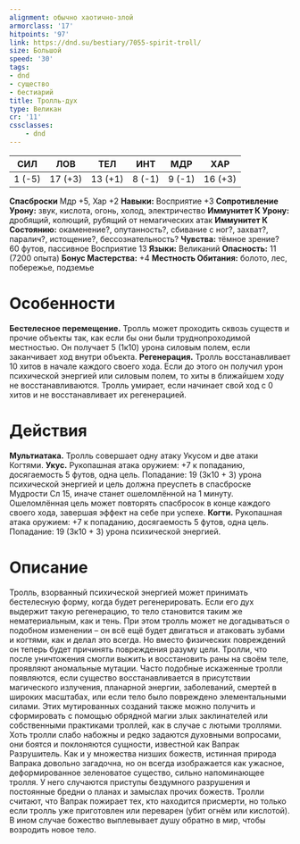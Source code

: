 ```yaml
---
alignment: обычно хаотично-злой
armorclass: '17'
hitpoints: '97'
link: https://dnd.su/bestiary/7055-spirit-troll/
size: Большой
speed: '30'
tags:
- dnd
- существо
- бестиарий
title: Тролль-дух
type: Великан
cr: '11'
cssclasses:
    - dnd
---
```



| СИЛ | ЛОВ | ТЕЛ | ИНТ | МДР | ХАР |
|---|---|---|---|---|---|
| 1 (-5) | 17 (+3) | 13 (+1) | 8 (-1) | 9 (-1) | 16 (+3) |
**Спасброски** Мдр +5, Хар +2
**Навыки:** Восприятие +3
**Сопротивление Урону:** звук, кислота, огонь, холод, электричество
**Иммунитет К Урону:** дробящий, колющий, рубящий от немагических атак
**Иммунитет К Состоянию:** окаменение?, опутанность?, сбивание с ног?, захват?, паралич?, истощение?, бессознательность?
**Чувства:** тёмное зрение? 60 футов, пассивное Восприятие 13
**Языки:** Великаний
**Опасность:** 11 (7200 опыта)
**Бонус Мастерства:** +4
**Местность Обитания:** болото, лес, побережье, подземье


# Особенности
**Бестелесное перемещение.** Тролль может проходить сквозь существ и прочие объекты так, как если бы они были труднопроходимой местностью. Он получает 5 (1к10) урона силовым полем, если заканчивает ход внутри объекта.
**Регенерация.** Тролль восстанавливает 10 хитов в начале каждого своего хода. Если до этого он получил урон психической энергией или силовым полем, то хиты в ближайшем ходу не восстанавливаются. Тролль умирает, если начинает свой ход с 0 хитов и не восстанавливает их регенерацией.


# Действия
**Мультиатака.** Тролль совершает одну атаку Укусом и две атаки Когтями.
**Укус.** Рукопашная атака оружием: +7 к попаданию, досягаемость 5 футов, одна цель. Попадание: 19 (3к10 + 3) урона психической энергией и цель должна преуспеть в спасброске Мудрости Сл 15, иначе станет ошеломлённой на 1 минуту. Ошеломлённая цель может повторять спасбросок в конце каждого своего хода, завершая эффект на себе при успехе.
**Когти.** Рукопашная атака оружием: +7 к попаданию, досягаемость 5 футов, одна цель. Попадание: 19 (3к10 + 3) урона психической энергией.


# Описание
Тролль, взорванный психической энергией может принимать бестелесную форму, когда будет регенерировать. Если его дух выдержит такую регенерацию, то тело становится таким же нематериальным, как и тень. При этом тролль может не догадываться о подобном изменении – он всё ещё будет двигаться и атаковать зубами и когтями, как и делал это всегда. Но вместо физических повреждений он теперь будет причинять повреждения разуму цели. Тролли, что после уничтожения смогли выжить и восстановить раны на своём теле, проявляют аномальные мутации. Часто подобные искаженные тролли появляются, если существо восстанавливается в присутствии магического излучения, планарной энергии, заболеваний, смертей в широких масштабах, или если тело было повреждено элементальными силами. Этих мутированных созданий также можно получить и сформировать с помощью обрядной магии злых заклинателей или собственными практиками троллей, как в случае с лютыми троллями. Хоть тролли слабо набожны и редко задаются духовными вопросами, они боятся и поклоняются сущности, известной как Вапрак Разрушитель. Как и у множества низших божеств, истинная природа Вапрака довольно загадочна, но он всегда изображается как ужасное, деформированное зеленоватое существо, сильно напоминающее тролля. У него случаются приступы бездумного разрушения и постоянные бредни о планах и замыслах прочих божеств. Тролли считают, что Вапрак пожирает тех, кто находится присмерти, но только если тролль уже приготовлен или переварен (убит огнём или кислотой). В ином случае божество выплевывает душу обратно в мир, чтобы возродить новое тело.
